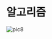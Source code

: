 # 알고리즘

![pic8](https://user-images.githubusercontent.com/62415893/77608405-70e7bb80-6f60-11ea-8a93-5dcff7be8ef6.jpg)
